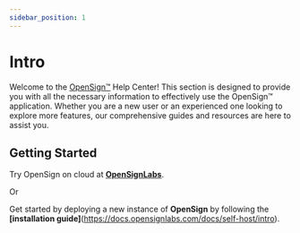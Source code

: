 ```yaml
---
sidebar_position: 1
---
```


# Intro

Welcome to the [OpenSign™](https://app.opensignlabs.com) Help Center! This section is designed to provide you with all the necessary information to effectively use the OpenSign™ application. Whether you are a new user or an experienced one looking to explore more features, our comprehensive guides and resources are here to assist you.

## Getting Started

Try OpenSign on cloud at **[OpenSignLabs](https://app.opensignlabs.com)**.

Or 

Get started by deploying a new instance of **OpenSign** by following the **[installation guide]**(https://docs.opensignlabs.com/docs/self-host/intro).
